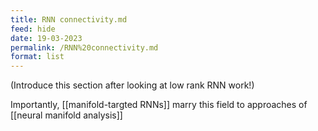 ```yaml
---
title: RNN connectivity.md
feed: hide
date: 19-03-2023
permalink: /RNN%20connectivity.md
format: list
---
```



(Introduce this section after looking at low rank RNN work!)

Importantly, [[manifold-targted RNNs]] marry this field to approaches of [[neural manifold analysis]]